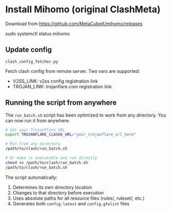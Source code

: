 # Install Mihomo (original ClashMeta)

Download from https://github.com/MetaCubeX/mihomo/releases

sudo systemctl status mihomo

## Update config

`clash_config_fetcher.py`

Fetch clash config from remote server. Two vars are supported:
* V2SS_LINK: v2ss config registration link
* TROJAN_LINK: trojanflare.com registration link

## Running the script from anywhere

The `run_batch.sh` script has been optimized to work from any directory. You can now run it from anywhere:

```bash
# Set your TrojanFlare URL
export TROJANFLARE_CLASHX_URL="your_trojanflare_url_here"

# Run from any directory
/path/to/clash/run_batch.sh

# Or make it executable and run directly
chmod +x /path/to/clash/run_batch.sh
/path/to/clash/run_batch.sh
```

The script automatically:
1. Determines its own directory location
2. Changes to that directory before execution
3. Uses absolute paths for all resource files (rules/, ruleset/, etc.)
4. Generates both `config.latest` and `config.gfwlist` files
